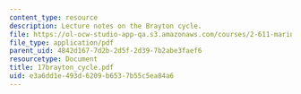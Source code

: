```yaml
---
content_type: resource
description: Lecture notes on the Brayton cycle.
file: https://ol-ocw-studio-app-qa.s3.amazonaws.com/courses/2-611-marine-power-and-propulsion-fall-2006/e3a6dd1e493d6209b6537b55c5ea84a6_17brayton_cycle.pdf
file_type: application/pdf
parent_uid: 4842d167-7d2b-2d5f-2d39-7b2abe3faef6
resourcetype: Document
title: 17brayton_cycle.pdf
uid: e3a6dd1e-493d-6209-b653-7b55c5ea84a6
---
```


